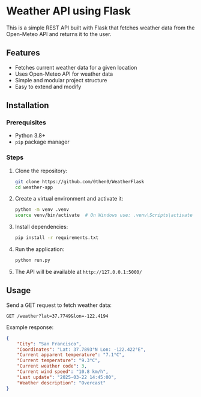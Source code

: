 # Weather API using Flask

This is a simple REST API built with Flask that fetches weather data from the Open-Meteo API and returns it to the user.

## Features

- Fetches current weather data for a given location
- Uses Open-Meteo API for weather data
- Simple and modular project structure
- Easy to extend and modify

## Installation

### Prerequisites

- Python 3.8+
- `pip` package manager

### Steps

1. Clone the repository:
   ```sh
   git clone https://github.com/0then0/WeatherFlask
   cd weather-app
   ```
2. Create a virtual environment and activate it:
   ```sh
   python -m venv .venv
   source venv/bin/activate  # On Windows use: .venv\Scripts\activate
   ```
3. Install dependencies:
   ```sh
   pip install -r requirements.txt
   ```
4. Run the application:
   ```sh
   python run.py
   ```
5. The API will be available at `http://127.0.0.1:5000/`

## Usage

Send a GET request to fetch weather data:

```
GET /weather?lat=37.7749&lon=-122.4194
```

Example response:

```json
{
	"City": "San Francisco",
	"Coordinates": "Lat: 37.7893°N Lon: -122.422°E",
	"Current apparent temperature": "7.1°C",
	"Current temperature": "9.3°C",
	"Current weather code": 3,
	"Current wind speed": "10.8 km/h",
	"Last update": "2025-03-22 14:45:00",
	"Weather description": "Overcast"
}
```
